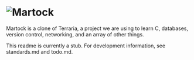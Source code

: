 ![Martock](http://oi39.tinypic.com/2z9mufb.jpg)
================================================================================

Martock is a clone of Terraria, a project we are using to learn C, databases,
version control, networking, and an array of other things.

This readme is currently a stub. For development information, see standards.md
and todo.md.
